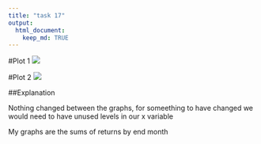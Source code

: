```yaml
---
title: "task 17"
output: 
  html_document:
    keep_md: TRUE
---
```




#Plot 1
![](task_17_files/figure-html/unnamed-chunk-1-1.png)<!-- -->



#Plot 2
![](task_17_files/figure-html/unnamed-chunk-2-1.png)<!-- -->

##Explanation

Nothing changed between the graphs, for someething to have changed we would need to have unused levels in our x variable 

My graphs are the sums of returns by end month
